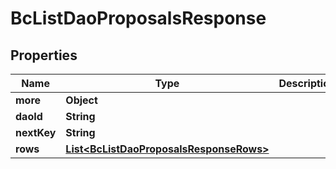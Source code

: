 
# BcListDaoProposalsResponse

## Properties
Name | Type | Description | Notes
------------ | ------------- | ------------- | -------------
**more** | **Object** |  |  [optional]
**daoId** | **String** |  |  [optional]
**nextKey** | **String** |  |  [optional]
**rows** | [**List&lt;BcListDaoProposalsResponseRows&gt;**](BcListDaoProposalsResponseRows.md) |  |  [optional]



